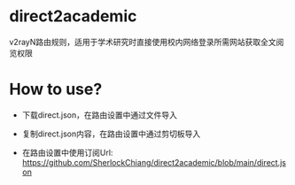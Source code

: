 # direct2academic
v2rayN路由规则，适用于学术研究时直接使用校内网络登录所需网站获取全文阅览权限

# How to use?
- 下载direct.json，在路由设置中通过文件导入

- 复制direct.json内容，在路由设置中通过剪切板导入

- 在路由设置中使用订阅Url: https://github.com/SherlockChiang/direct2academic/blob/main/direct.json
